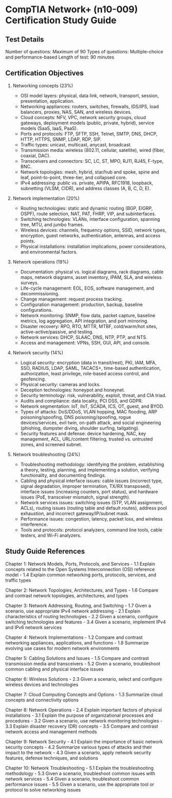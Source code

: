 # CompTIA Network+ (n10-009) Certification Study Guide

## Test Details
Number of questions: Maximum of 90
Types of questions: Multiple-choice and performance-based
Length of test: 90 minutes

## Certification Objectives
1. Networking concepts (23%)
    - OSI model layers: physical, data link, network, transport, session, presentation, application.
    - Networking appliances: routers, switches, firewalls, IDS/IPS, load balancers, proxies, NAS, SAN, and wireless devices.
    - Cloud concepts: NFV, VPC, network security groups, cloud gateways, deployment models (public, private, hybrid), service models (SaaS, IaaS, PaaS).
    - Ports and protocols: FTP, SFTP, SSH, Telnet, SMTP, DNS, DHCP, HTTP, HTTPS, SNMP, LDAP, RDP, SIP.
    - Traffic types: unicast, multicast, anycast, broadcast.
    - Transmission media: wireless (802.11, cellular, satellite), wired (fiber, coaxial, DAC).
    - Transceivers and connectors: SC, LC, ST, MPO, RJ11, RJ45, F-type, BNC.
    - Network topologies: mesh, hybrid, star/hub and spoke, spine and leaf, point-to-point, three-tier, and collapsed core.
    - IPv4 addressing: public vs. private, APIPA, RFC1918, loopback, subnetting (VLSM, CIDR), and address classes (A, B, C, D, E).

2. Network implementation (20%)
    - Routing technologies: static and dynamic routing (BGP, EIGRP, OSPF), route selection, NAT, PAT, FHRP, VIP, and subinterfaces.
    - Switching technologies: VLANs, interface configuration, spanning tree, MTU, and jumbo frames.
    - Wireless devices: channels, frequency options, SSID, network types, encryption, guest networks, authentication, antennas, and access points.
    - Physical installations: installation implications, power considerations, and environmental factors.

3. Network operations (19%)
    - Documentation: physical vs. logical diagrams, rack diagrams, cable maps, network diagrams, asset inventory, IPAM, SLA, and wireless surveys.
    - Life-cycle management: EOL, EOS, software management, and decommissioning.
    - Change management: request process tracking.
    - Configuration management: production, backup, baseline configurations.
    - Network monitoring: SNMP, flow data, packet capture, baseline metrics, log aggregation, API integration, and port mirroring.
    - Disaster recovery: RPO, RTO, MTTR, MTBF, cold/warm/hot sites, active-active/passive, and testing.
    - Network services: DHCP, SLAAC, DNS, NTP, PTP, and NTS.
    - Access and management: VPNs, SSH, GUI, API, and console.

4. Network security (14%)
    - Logical security: encryption (data in transit/rest), PKI, IAM, MFA, SSO, RADIUS, LDAP, SAML, TACACS+, time-based authentication, authorization, least privilege, role-based access control, and geofencing.
    - Physical security: cameras and locks.
    - Deception technologies: honeypot and honeynet.
    - Security terminology: risk, vulnerability, exploit, threat, and CIA triad.
    - Audits and compliance: data locality, PCI DSS, and GDPR.
    - Network segmentation: IoT, IIoT, SCADA, ICS, OT, guest, and BYOD.
    - Types of attacks: DoS/DDoS, VLAN hopping, MAC flooding, ARP poisoning/spoofing, DNS poisoning/spoofing, rogue devices/services, evil twin, on-path attack, and social engineering (phishing, dumpster diving, shoulder surfing, tailgating).
    - Security features and defense: device hardening, NAC, key management, ACL, URL/content filtering, trusted vs. untrusted zones, and screened subnet.

5. Network troubleshooting (24%)
    - Troubleshooting methodology: identifying the problem, establishing a theory, testing, planning, and implementing a solution, verifying functionality, and documenting findings.
    - Cabling and physical interface issues: cable issues (incorrect type, signal degradation, improper termination, TX/RX transposed), interface issues (increasing counters, port status), and hardware issues (PoE, transceiver mismatch, signal strength).
    - Network services issues: switching issues (STP, VLAN assignment, ACLs), routing issues (routing table and default routes), address pool exhaustion, and incorrect gateway/IP/subnet mask.
    - Performance issues: congestion, latency, packet loss, and wireless interference.
    - Tools and protocols: protocol analyzers, command line tools, cable testers, and Wi-Fi analyzers.

## Study Guide References
Chapter 1: Network Models, Ports, Protocols, and Services
    - 1.1 Explain concepts related to the Open Systems Interconnection (OSI) reference model
    - 1.4 Explain common networking ports, protocols, services, and traffic types

Chapter 2: Network Topologies, Architectures, and Types
    - 1.6 Compare and contrast network topologies, architectures, and types

Chapter 3: Network Addressing, Routing, and Switching
    - 1.7 Given a scenario, use appropriate IPv4 network addressing
    - 2.1 Explain characteristics of routing technologies
    - 2.2 Given a scenario, configure switching technologies and features
    - 3.4 Given a scenario, implement IPv4 and IPv6 network services

Chapter 4: Network Implementations
    - 1.2 Compare and contrast networking appliances, applications, and functions
    - 1.8 Summarize evolving use cases for modern network environments

Chapter 5: Cabling Solutions and Issues
    - 1.5 Compare and contrast transmission media and transceivers
    - 5.2 Given a scenario, troubleshoot common cabling and physical interface issues

Chapter 6: Wireless Solutions
    - 2.3 Given a scenario, select and configure wireless devices and technologies

Chapter 7: Cloud Computing Concepts and Options
    - 1.3 Summarize cloud concepts and connectivity options

Chapter 8: Network Operations
    - 2.4 Explain important factors of physical installations
    - 3.1 Explain the purpose of organizational processes and procedures
    - 3.2 Given a scenario, use network monitoring technologies
    - 3.3 Explain disaster recovery (DR) concepts
    - 3.5 Compare and contrast network access and management methods

Chapter 9: Network Security
    - 4.1 Explain the importance of basic network security concepts
    - 4.2 Summarize various types of attacks and their impact to the network
    - 4.3 Given a scenario, apply network security features, defense techniques, and solutions

Chapter 10: Network Troubleshooting
    - 5.1 Explain the troubleshooting methodology
    - 5.3 Given a scenario, troubleshoot common issues with network services
    - 5.4 Given a scenario, troubleshoot common performance issues
    - 5.5 Given a scenario, use the appropriate tool or protocol to solve networking issues